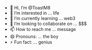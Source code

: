- 👋 Hi, I’m @ToastM8
- 👀 I’m interested in ... life
- 🌱 I’m currently learning ... web3
- 💞️ I’m looking to collaborate on ... $$$
- 📫 How to reach me ... message
- 😄 Pronouns: ... the boy
- ⚡ Fun fact: ... genius 

<!---
ToastM8/ToastM8 is a ✨ special ✨ repository because its `README.md` (this file) appears on your GitHub profile.
You can click the Preview link to take a look at your changes.
--->

